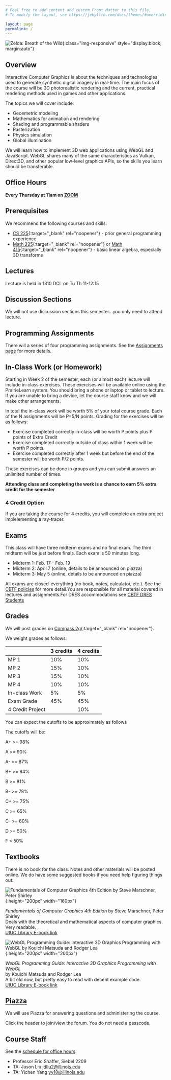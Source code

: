```yaml
---
# Feel free to add content and custom Front Matter to this file.
# To modify the layout, see https://jekyllrb.com/docs/themes/#overriding-theme-defaults

layout: page
permalink: /
---
```


![Zelda: Breath of the Wild](/img/Main-Day.jpg){:class="img-responsive" style="display:block; margin:auto"}

## Overview ##

Interactive Computer Graphics is about the techniques and technologies used to generate synthetic digital imagery in real-time. The main focus of the course will be 3D photorealistic rendering and the current, practical rendering methods used in games and other applications.

The topics we will cover include:
+ Geoemetric modeling
+ Mathematics for animation and rendering
+ Shading and programmable shaders
+ Rasterization
+ Physics simulation
+ Global illumination

We will learn how to implement 3D web applications using WebGL and JavaScript. WebGL shares many of the same characteristics as Vulkan, Direct3D, and other popular low-level graphics APIs, so the skills you learn should be transferable.

## Office Hours ##

**Every Thursday at 11am on [ZOOM](https://illinois.zoom.us/j/475317507)**

## Prerequisites ##
We recommend the following courses and skills:

- [CS 225](https://courses.engr.illinois.edu/cs225/){:target="_blank" rel="noopener"} - prior general programming experience
- [Math 225](https://math.illinois.edu/resources/department-resources/syllabus-math-225){:target="_blank" rel="noopener"} or [Math 415](https://math.illinois.edu/resources/department-resources/syllabus-math-415){:target="_blank" rel="noopener"} - basic linear algebra, especially 3D transforms

## Lectures ##
Lecture is held in 1310 DCL on Tu Th 11-12:15

## Discussion Sections ##
We will not use discussion sections this semester...you only need to attend lecture.

## Programming Assignments ##
There will a series of four programming assignments. See the [Assignments page](/assignments) for more details.

## In-Class Work (or Homework) ##

Starting in Week 2 of the semester, each (or almost each) lecture will include in-class exercises. These exercises will be available online using the PrairieLearn system. You should bring a phone or laptop or tablet to lecture. If you are unable to bring a device, let the course staff know and we will make other arrangements.

In total the in-class work will be worth 5% of your total course grade. Each of the N assignments will be P=5/N points. Grading for the exercises will be as follows:

+ Exercise completed correctly in-class will be worth P points plus P points of Extra Credit   
+ Exercise completed correctly outside of class within 1 week will be worth P points.
+ Exercise completed correctly after 1 week but before the end of the semester will be worth P/2 points.

These exercises can be done in groups and you can submit answers an unlimited number of times. 

**Attending class and completing the work is a chance to earn 5% extra credit for the semester**

### 4 Credit Option ###
If you are taking the course for 4 credits, you will complete an extra project implelementing a ray-tracer.

## Exams ##
This class will have three midterm exams and no final exam. The third midterm will be just before finals. Each exam is 50 minutes long.

- Midterm 1: Feb. 17 - Feb. 19
- Midterm 2: April 7 (online, details to be announced on piazza)
- Midterm 3: May 5 (online, details to be announced on piazza)

All exams are closed-everything (no book, notes, calculator, etc.). See the [CBTF policies](https://cbtf.engr.illinois.edu/for-students/policies.html) for more detail.You are responsible for all material covered in lectures and assignments.For DRES accommodations see [CBTF DRES Students](https://cbtf.engr.illinois.edu/for-students/dres-students.html)

## Grades ##
We will post grades on [Compass 2g](https://compass.illinois.edu){:target="_blank" rel="noopener"}.

We weight grades as follows:

| | 3 credits | 4 credits |  
| ----- | ------ | ----- |  
| MP 1 | 10% | 10% | 
| MP 2 | 15% | 10% | 
| MP 3 | 15% | 10% | 
| MP 4 | 10% | 10% | 
| In-class Work   | 5%  | 5%  |
| Exam Grade| 45% | 45% |   
| 4 Credit Project | | 10% |  

You can expect the cutoffs to be approximately as follows

The cutoffs will be:

A+ >= 98%

A >= 90%

A- >= 87%

B+ >= 84%

B >= 81%

B- >= 78%

C+ >= 75%

C >= 65%

C- >= 60%

D >= 50%

F < 50%

## Textbooks ##

There is no book for the class. Notes and other materials will be posted online.
We do have some suggested books if you need help figuring things out:

![Fundamentals of Computer Graphics 4th Edition by Steve Marschner, Peter Shirley](/img/shirley.jpg){:height="200px" width="160px"}

_Fundamentals of Computer Graphics 4th Edition_ by Steve Marschner, Peter Shirley  
Deals with the theoretical and mathematical aspects of computer graphics. Very readable.  
[UIUC Library E-book link](https://vufind.carli.illinois.edu/vf-uiu/Record/uiu_8503840)

![WebGL Programming Guide: Interactive 3D Graphics Programming with WebGL by Kouichi Matsuda and Rodger Lea](/img/wengl1.jpg){:height="200px" width="200px"}

_WebGL Programming Guide: Interactive 3D Graphics Programming with WebGL_  
by Kouichi Matsuda and Rodger Lea  
A bit old now, but pretty easy to read with decent example code.   
[UIUC Library E-book link](https://vufind.carli.illinois.edu/vf-uiu/Record/uiu_8494400)  


## [Piazza](piazza.com/illinois/spring2020/cs418/home) ##
We will use Piazza for answering questions and administering the course.

Click the header to join/view the forum. You do not need a passcode.

## Course Staff ##
See the [schedule for office hours](/officehours).

* Professor Eric Shaffer, Siebel 2209
* TA: Jason Liu	jdliu2@illinois.edu
* TA: Yichen Yang yy18@illinois.edu

